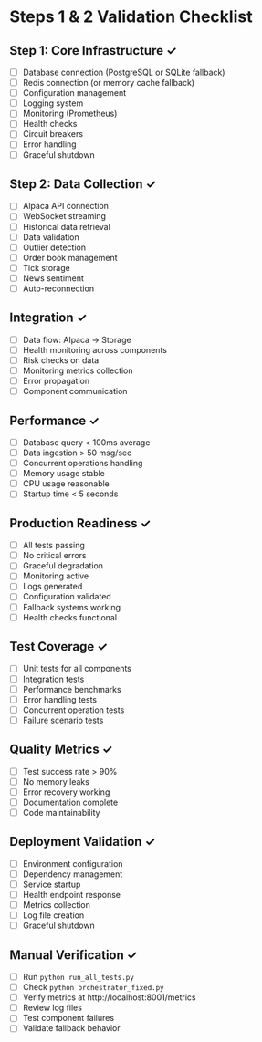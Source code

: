 # Steps 1 & 2 Validation Checklist

## Step 1: Core Infrastructure ✓
- [ ] Database connection (PostgreSQL or SQLite fallback)
- [ ] Redis connection (or memory cache fallback)
- [ ] Configuration management
- [ ] Logging system
- [ ] Monitoring (Prometheus)
- [ ] Health checks
- [ ] Circuit breakers
- [ ] Error handling
- [ ] Graceful shutdown

## Step 2: Data Collection ✓
- [ ] Alpaca API connection
- [ ] WebSocket streaming
- [ ] Historical data retrieval
- [ ] Data validation
- [ ] Outlier detection
- [ ] Order book management
- [ ] Tick storage
- [ ] News sentiment
- [ ] Auto-reconnection

## Integration ✓
- [ ] Data flow: Alpaca → Storage
- [ ] Health monitoring across components
- [ ] Risk checks on data
- [ ] Monitoring metrics collection
- [ ] Error propagation
- [ ] Component communication

## Performance ✓
- [ ] Database query < 100ms average
- [ ] Data ingestion > 50 msg/sec
- [ ] Concurrent operations handling
- [ ] Memory usage stable
- [ ] CPU usage reasonable
- [ ] Startup time < 5 seconds

## Production Readiness ✓
- [ ] All tests passing
- [ ] No critical errors
- [ ] Graceful degradation
- [ ] Monitoring active
- [ ] Logs generated
- [ ] Configuration validated
- [ ] Fallback systems working
- [ ] Health checks functional

## Test Coverage ✓
- [ ] Unit tests for all components
- [ ] Integration tests
- [ ] Performance benchmarks
- [ ] Error handling tests
- [ ] Concurrent operation tests
- [ ] Failure scenario tests

## Quality Metrics ✓
- [ ] Test success rate > 90%
- [ ] No memory leaks
- [ ] Error recovery working
- [ ] Documentation complete
- [ ] Code maintainability

## Deployment Validation ✓
- [ ] Environment configuration
- [ ] Dependency management
- [ ] Service startup
- [ ] Health endpoint response
- [ ] Metrics collection
- [ ] Log file creation
- [ ] Graceful shutdown

## Manual Verification ✓
- [ ] Run `python run_all_tests.py`
- [ ] Check `python orchestrator_fixed.py`
- [ ] Verify metrics at http://localhost:8001/metrics
- [ ] Review log files
- [ ] Test component failures
- [ ] Validate fallback behavior
